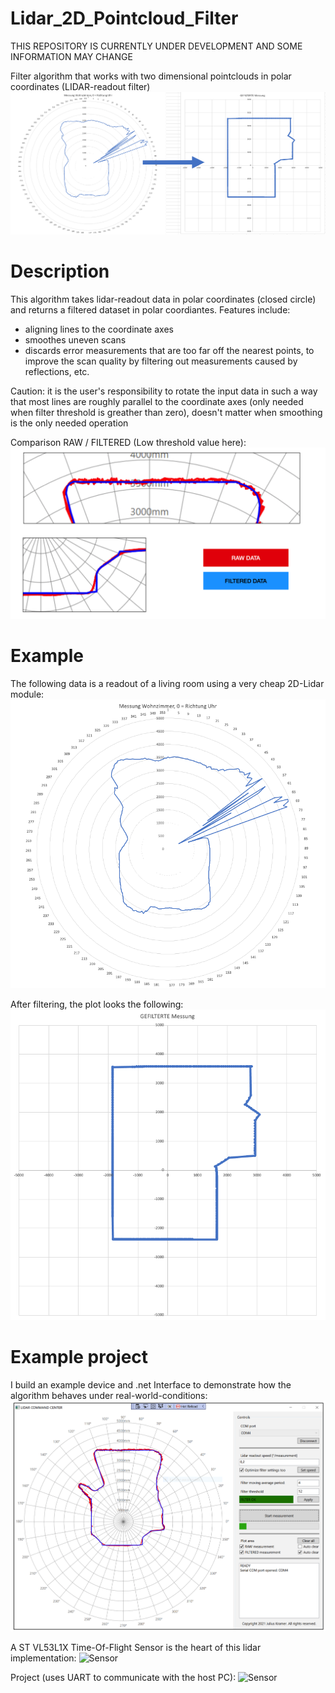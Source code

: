 # Lidar_2D_Pointcloud_Filter

THIS REPOSITORY IS CURRENTLY UNDER DEVELOPMENT AND SOME INFORMATION MAY CHANGE

Filter algorithm that works with two dimensional pointclouds in polar coordinates (LIDAR-readout filter)
![Preview image](splashscreen.png?raw=true "Preview")

# Description
This algorithm takes lidar-readout data in polar coordinates (closed circle) and returns a filtered dataset in polar coordiantes.
Features include:
- aligning lines to the coordinate axes
- smoothes uneven scans
- discards error measurements that are too far off the nearest points, to improve the scan quality by filtering out measurements caused by reflections, etc.

Caution: it is the user's responsibility to rotate the input data in such a way that most lines are roughly parallel to the coordinate axes (only needed when filter threshold is greather than zero), doesn't matter when smoothing is the only needed operation

Comparison RAW / FILTERED (Low threshold value here):
![Comparison](Comparison.png?raw=true "Comparison")

# Example
The following data is a readout of a living room using a very cheap 2D-Lidar module:
![Input data](input_data.png?raw=true "Input data")

After filtering, the plot looks the following:
![Output data](output_data.png?raw=true "Output data")

# Example project
I build an example device and .net Interface to demonstrate how the algorithm behaves under real-world-conditions:
![Device](PC_APPLICATION.png?raw=true "Example device")

A ST VL53L1X Time-Of-Flight Sensor is the heart of this lidar implementation:
![Sensor](Lidar_Front_.png?raw=true "VL53L1X TOF sensor")

Project (uses UART to communicate with the host PC):
![Sensor](Lidar_Top_.png?raw=true "Hardware driver using a STM32 Discovery board")



